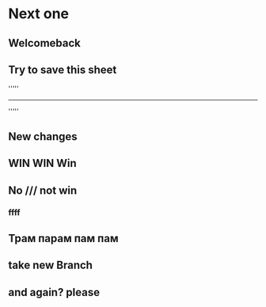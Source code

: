 # Next one
## Welcomeback
## Try to save this sheet
'''''
___
'''''
## New changes
## WIN WIN Win
## No /// not win
### ffff
## Трам парам пам пам 
## take new Branch
## and again? please

